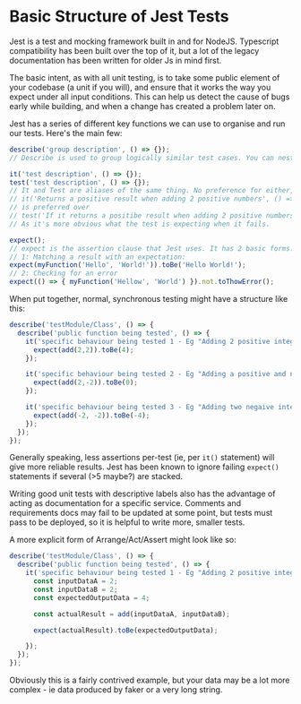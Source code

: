 # Basic Structure of Jest Tests

Jest is a test and mocking framework built in and for NodeJS. Typescript compatibility has been built over the top of it, but a lot of the legacy documentation has been written for older Js in mind first.

  

The basic intent, as with all unit testing, is to take some public element of your codebase (a unit if you will), and ensure that it works the way you expect under all input conditions. This can help us detect the cause of bugs early while building, and when a change has created a problem later on.

  

Jest has a series of different key functions we can use to organise and run our tests. Here's the main few:

  

```typescript
describe('group description', () => {});
// Describe is used to group logically similar test cases. You can nest these as many times as needed. Expect() statements do not go into describe() blocks directly.

it('test description', () => {});
test('test description', () => {});
// It and Test are aliases of the same thing. No preference for either, apart from how you phrase your test descriptions. 
// it('Returns a positive result when adding 2 positive numbers', () => {})
// is preferred over
// test('If it returns a positibe result when adding 2 positive numbers', () => {});
// As it's more obvious what the test is expecting when it fails.

expect();
// expect is the assertion clause that Jest uses. It has 2 basic forms:
// 1: Matching a result with an expectation:
expect(myFunction('Hello', 'World!')).toBe('Hello World!');
// 2: Checking for an error
expect(() => { myFunction('Hellow', 'World') }).not.toThowError();
```

  

When put together, normal, synchronous testing might have a structure like this:

```typescript
describe('testModule/Class', () => {
  describe('public function being tested', () => {
    it('specific behaviour being tested 1 - Eg "Adding 2 positive integers gives the positive sum"', () => {
      expect(add(2,2)).toBe(4);
    });

    it('specific behaviour being tested 2 - Eg "Adding a positive and negative integer gives the signed difference between their absolute values"', () => {
      expect(add(2,-2)).toBe(0);
    });

    it('specific behaviour being tested 3 - Eg "Adding two negaive integers gives the negative sum"', () => {
      expect(add(-2, -2)).toBe(-4);
    });
  });
});
```

Generally speaking, less assertions per-test (ie, per `it()` statement) will give more reliable results. Jest has been known to ignore failing `expect()` statements if several (>5 maybe?) are stacked.

Writing good unit tests with descriptive labels also has the advantage of acting as documentation for a specific service. Comments and requirements docs may fail to be updated at some point, but tests must pass to be deployed, so it is helpful to write more, smaller tests.

  

A more explicit form of Arrange/Act/Assert might look like so:

```typescript
describe('testModule/Class', () => {
  describe('public function being tested', () => {
    it('specific behaviour being tested 1 - Eg "Adding 2 positive integers gives the positive sum"', () => {
      const inputDataA = 2;
      const inputDataB = 2;
      const expectedOutputData = 4;

      const actualResult = add(inputDataA, inputDataB);

      expect(actualResult).toBe(expectedOutputData);

    });
  });
});
```

Obviously this is a fairly contrived example, but your data may be a lot more complex - ie data produced by faker or a very long string.

  